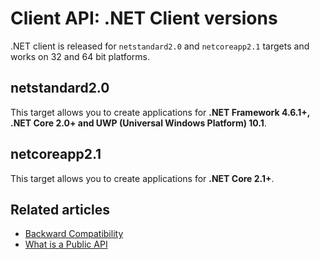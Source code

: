 # Client API: .NET Client versions

.NET client is released for `netstandard2.0` and `netcoreapp2.1` targets and works on 32 and 64 bit platforms.

## netstandard2.0

This target allows you to create applications for **.NET Framework 4.6.1+, .NET Core 2.0+ and UWP (Universal Windows Platform) 10.1**.

## netcoreapp2.1

This target allows you to create applications for **.NET Core 2.1+**.

## Related articles

- [Backward Compatibility](../client-api/faq/backward-compatibility)
- [What is a Public API](../client-api/what-is-a-public-api)
